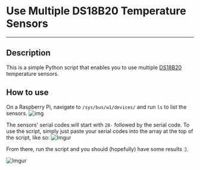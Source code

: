 # Use Multiple DS18B20 Temperature Sensors
---

## Description
This is a simple Python script that enables you to use multiple [DS18B20](https://www.raspberryfield.life/2020/05/23/ds18b20-temperature-probe-raspberry-pi/) temperature sensors.

## How to use
On a Raspberry Pi, navigate to `/sys/bus/w1/devices/` and run `ls` to list the sensors.
![img](https://i.imgur.com/z3ffNmc_d.webp?maxwidth=760&fidelity=grand)

The sensors' serial codes will start with `28-` followed by the serial code. 
To use the script, simply just paste your serial codes into the array at the top of the script, like so:
![Imgur](https://i.imgur.com/s2LgnWW.png)

From there, run the script and you should (hopefully) have some results :).

![Imgur](https://i.imgur.com/xKDST85.png)
